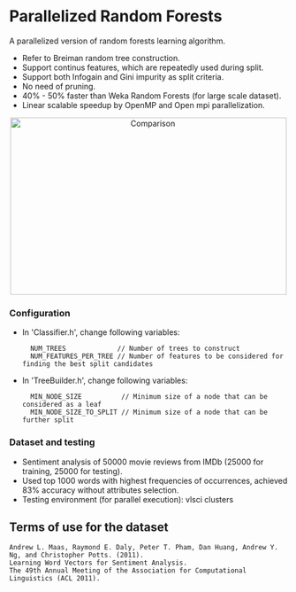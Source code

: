 # Parallelized Random Forests
A parallelized version of random forests learning algorithm.
* Refer to Breiman random tree construction.
* Support continus features, which are repeatedly used during split.
* Support both Infogain and Gini impurity as split criteria.
* No need of pruning.
* 40% - 50% faster than Weka Random Forests (for large scale dataset).
* Linear scalable speedup by OpenMP and Open mpi parallelization.

<p align="center">
<img src="https://github.com/YSZhuoyang/Parallelized-Random-Forests/blob/randomforests/Comp/MyRFVSWekaRF.PNG" alt="Comparison" width= "500px" height="320px" />
</p>

### Configuration
* In 'Classifier.h', change following variables:

        NUM_TREES             // Number of trees to construct
        NUM_FEATURES_PER_TREE // Number of features to be considered for finding the best split candidates

* In 'TreeBuilder.h', change following variables:

        MIN_NODE_SIZE          // Minimum size of a node that can be considered as a leaf
        MIN_NODE_SIZE_TO_SPLIT // Minimum size of a node that can be further split

### Dataset and testing
* Sentiment analysis of 50000 movie reviews from IMDb (25000 for training, 25000 for testing).
* Used top 1000 words with highest frequencies of occurrences, achieved 83% accuracy without attributes selection.
* Testing environment (for parallel execution): vlsci clusters

## Terms of use for the dataset

    Andrew L. Maas, Raymond E. Daly, Peter T. Pham, Dan Huang, Andrew Y. Ng, and Christopher Potts. (2011).
    Learning Word Vectors for Sentiment Analysis.
    The 49th Annual Meeting of the Association for Computational Linguistics (ACL 2011).
